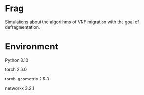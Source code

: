 # Frag
Simulations about the algorithms of VNF migration with the goal of defragmentation.

# Environment
Python 3.10

torch 2.6.0  

torch-geometric 2.5.3

networkx 3.2.1
